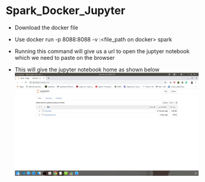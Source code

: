 # Spark_Docker_Jupyter

* Download the docker file 
* Use docker run -p 8088:8088 -v <spark files on the system >:<file_path on docker> spark
* Running this command will give us a url to open the juptyer notebook which we need to paste on the browser
  
* This will give the jupyter notebook home as shown below
![Jupyter notebook with Spark ](Jupyter_notebook_with_Docker.png)


